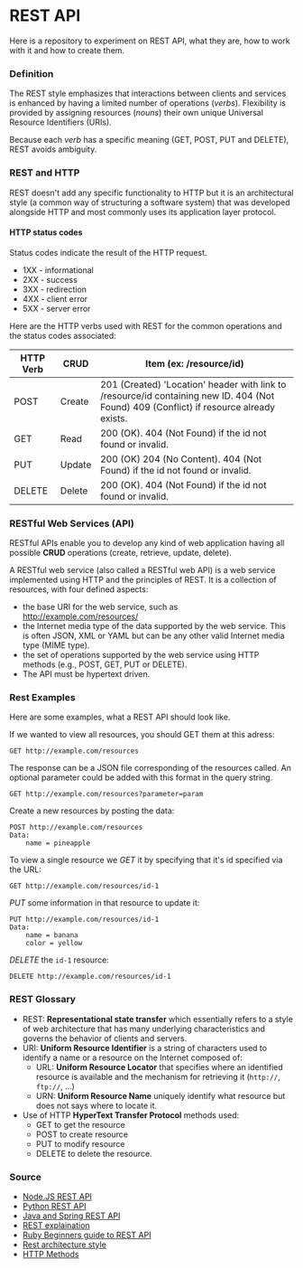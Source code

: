 # REST API

Here is a repository to experiment on REST API, what they are, how to work with it and how to create them.

### Definition

The REST style emphasizes that interactions between clients and services is enhanced by having a limited number of operations (*verbs*). 
Flexibility is provided by assigning resources (*nouns*) their own unique Universal Resource Identifiers (URIs). 

Because each *verb* has a specific meaning (GET, POST, PUT and DELETE), REST avoids ambiguity.

### REST and HTTP

REST doesn't add any specific functionality to HTTP but it is an architectural style (a common way of structuring a software system) that was developed alongside HTTP and most commonly uses its application layer protocol.

#### HTTP status codes

Status codes indicate the result of the HTTP request.

- 1XX - informational
- 2XX - success
- 3XX - redirection
- 4XX - client error
- 5XX - server error

Here are the HTTP verbs used with REST for the common operations and the status codes associated:

| HTTP Verb | CRUD   | Item (ex: /resource/id)                                                                                                                 |
|-----------|--------|-----------------------------------------------------------------------------------------------------------------------------------------|
| POST      | Create | 201 (Created) 'Location' header with link to /resource/id containing new ID. 404 (Not Found) 409 (Conflict) if resource already exists. |
| GET       | Read   | 200 (OK). 404 (Not Found) if the id not found or invalid.                                                                               |
| PUT       | Update | 200 (OK) 204 (No Content). 404 (Not Found) if the id not found or invalid.                                                              |
| DELETE    | Delete | 200 (OK). 404 (Not Found) if the id not found or invalid.                                                                               |

### RESTful Web Services (API)

RESTful APIs enable you to develop any kind of web application having all possible **CRUD** operations (create, retrieve, update, delete).

A RESTful web service (also called a RESTful web API) is a web service implemented using HTTP and the principles of REST. 
It is a collection of resources, with four defined aspects:

- the base URI for the web service, such as http://example.com/resources/
- the Internet media type of the data supported by the web service. This is often JSON, XML or YAML but can be any other valid Internet media type (MIME type).
- the set of operations supported by the web service using HTTP methods (e.g., POST, GET, PUT or DELETE).
- The API must be hypertext driven.


### Rest Examples

Here are some examples, what a REST API should look like.

If we wanted to view all resources, you should GET them at this adress:

	GET http://example.com/resources

The response can be a JSON file corresponding of the resources called. An optional parameter could be added with this format in the query string.

	GET http://example.com/resources?parameter=param

Create a new resources by posting the data:

    POST http://example.com/resources
    Data:
    	name = pineapple

To view a single resource we *GET* it by specifying that it's id specified via the URL:

	GET http://example.com/resources/id-1

*PUT* some information in that resource to update it:
    
    PUT http://example.com/resources/id-1
    Data:
    	name = banana
    	color = yellow

*DELETE* the `id-1` resource:

	DELETE http://example.com/resources/id-1


### REST Glossary

- REST: **Representational state transfer** which essentially refers to a style of web architecture that has many underlying characteristics and governs the behavior of clients and servers.
- URI: **Uniform Resource Identifier** is a string of characters used to identify a name or a resource on the Internet composed of:
	- URL: **Uniform Resource Locator** that specifies where an identified resource is available and the mechanism for retrieving it (`http://`, `ftp://`, ...)
	- URN: **Uniform Resource Name** uniquely identify what resource but does not says where to locate it. 
- Use of HTTP **HyperText Transfer Protocol** methods used:
	- GET to get the resource
    - POST to create resource
    - PUT to modify resource
    - DELETE to delete the resource.

### Source

- [Node.JS REST API](https://www.codementor.io/olatundegaruba/nodejs-restful-apis-in-10-minutes-q0sgsfhbd)
- [Python REST API](https://www.codementor.io/sagaragarwal94/building-a-basic-restful-api-in-python-58k02xsiq)
- [Java and Spring REST API](https://spring.io/guides/gs/rest-service/)
- [REST explaination](https://spring.io/understanding/REST)
- [Ruby Beginners guide to REST API](http://www.andrewhavens.com/posts/20/beginners-guide-to-creating-a-rest-api/)
- [Rest architecture style](http://www.ics.uci.edu/~fielding/pubs/dissertation/rest_arch_style.htm)
- [HTTP Methods](http://restfulapi.net/http-methods/)